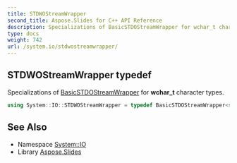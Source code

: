 ```yaml
---
title: STDWOStreamWrapper
second_title: Aspose.Slides for C++ API Reference
description: Specializations of BasicSTDOStreamWrapper for wchar_t character types.
type: docs
weight: 742
url: /system.io/stdwostreamwrapper/
---
```

## STDWOStreamWrapper typedef


Specializations of [BasicSTDOStreamWrapper](../basicstdostreamwrapper/) for **wchar_t** character types.

```cpp
using System::IO::STDWOStreamWrapper = typedef BasicSTDOStreamWrapper<std::wostream>
```

## See Also

* Namespace [System::IO](../)
* Library [Aspose.Slides](../../)